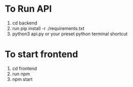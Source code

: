 # To Run API
1. cd backend
2. run pip install -r ./requirements.txt
3. python3 api.py or your preset python terminal shortcut

# To start frontend
1. cd frontend
2. run npm
3. npm start
